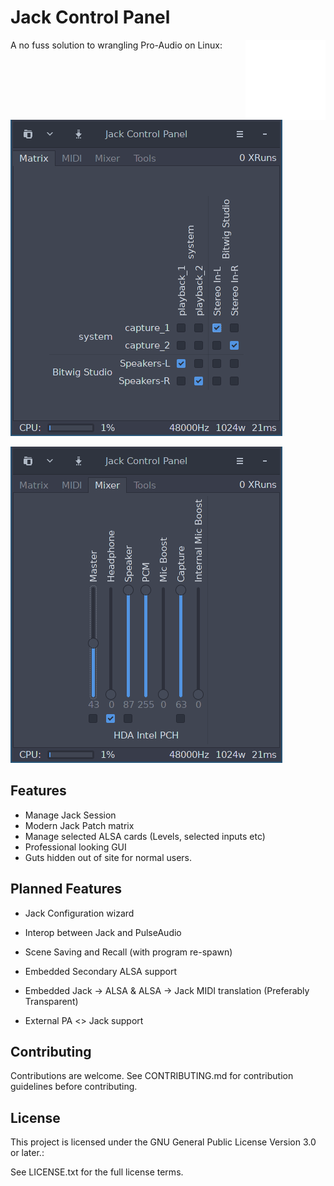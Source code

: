 # Jack Control Panel
<img src="images/logo.png" align="right" width="128">

A no fuss solution to wrangling Pro-Audio on Linux:

![Audio Matrix Tab Screenshot](/images/Matrix.png)

![Audio Mixer Tab Screenshot](/images/Mixer.png)

## Features
  *  Manage Jack Session
  *  Modern Jack Patch matrix
  *  Manage selected ALSA cards (Levels, selected inputs etc)
  *  Professional looking GUI
  *  Guts hidden out of site for normal users.


## Planned Features

  *  Jack Configuration wizard
  *  Interop between Jack and PulseAudio

  *  Scene Saving and Recall (with program re-spawn)

  *  Embedded Secondary ALSA support
  *  Embedded Jack → ALSA & ALSA → Jack MIDI translation (Preferably Transparent)
  *  External PA <> Jack support

## Contributing

Contributions are welcome. See CONTRIBUTING.md for contribution guidelines before contributing.

## License

This project is licensed under the GNU General Public License Version 3.0 or later.:

See LICENSE.txt for the full license terms.
